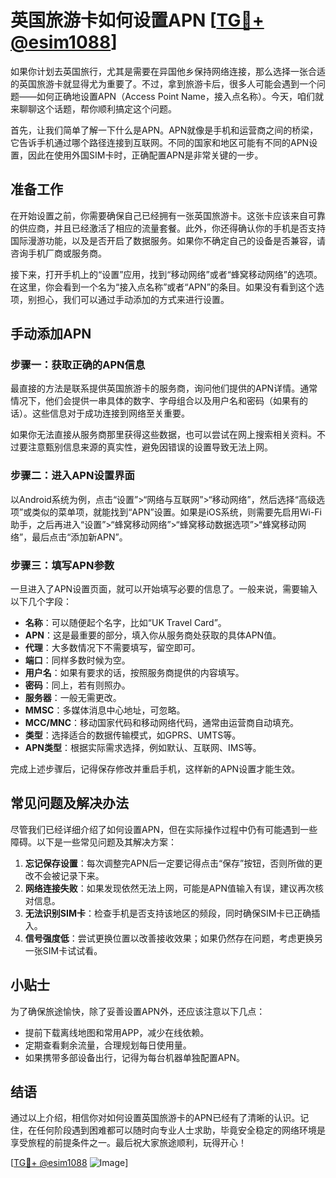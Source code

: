 # 英国旅游卡如何设置APN [[TG💪+ @esim1088](https://t.me/s/esim1088)]

如果你计划去英国旅行，尤其是需要在异国他乡保持网络连接，那么选择一张合适的英国旅游卡就显得尤为重要了。不过，拿到旅游卡后，很多人可能会遇到一个问题——如何正确地设置APN（Access Point Name，接入点名称）。今天，咱们就来聊聊这个话题，帮你顺利搞定这个问题。

首先，让我们简单了解一下什么是APN。APN就像是手机和运营商之间的桥梁，它告诉手机通过哪个路径连接到互联网。不同的国家和地区可能有不同的APN设置，因此在使用外国SIM卡时，正确配置APN是非常关键的一步。

## 准备工作

在开始设置之前，你需要确保自己已经拥有一张英国旅游卡。这张卡应该来自可靠的供应商，并且已经激活了相应的流量套餐。此外，你还得确认你的手机是否支持国际漫游功能，以及是否开启了数据服务。如果你不确定自己的设备是否兼容，请咨询手机厂商或服务商。

接下来，打开手机上的“设置”应用，找到“移动网络”或者“蜂窝移动网络”的选项。在这里，你会看到一个名为“接入点名称”或者“APN”的条目。如果没有看到这个选项，别担心，我们可以通过手动添加的方式来进行设置。

## 手动添加APN

### 步骤一：获取正确的APN信息

最直接的方法是联系提供英国旅游卡的服务商，询问他们提供的APN详情。通常情况下，他们会提供一串具体的数字、字母组合以及用户名和密码（如果有的话）。这些信息对于成功连接到网络至关重要。

如果你无法直接从服务商那里获得这些数据，也可以尝试在网上搜索相关资料。不过要注意甄别信息来源的真实性，避免因错误的设置导致无法上网。

### 步骤二：进入APN设置界面

以Android系统为例，点击“设置”>“网络与互联网”>“移动网络”，然后选择“高级选项”或类似的菜单项，就能找到“APN”设置。如果是iOS系统，则需要先启用Wi-Fi助手，之后再进入“设置”>“蜂窝移动网络”>“蜂窝移动数据选项”>“蜂窝移动网络”，最后点击“添加新APN”。

### 步骤三：填写APN参数

一旦进入了APN设置页面，就可以开始填写必要的信息了。一般来说，需要输入以下几个字段：

- **名称**：可以随便起个名字，比如“UK Travel Card”。
- **APN**：这是最重要的部分，填入你从服务商处获取的具体APN值。
- **代理**：大多数情况下不需要填写，留空即可。
- **端口**：同样多数时候为空。
- **用户名**：如果有要求的话，按照服务商提供的内容填写。
- **密码**：同上，若有则照办。
- **服务器**：一般无需更改。
- **MMSC**：多媒体消息中心地址，可忽略。
- **MCC/MNC**：移动国家代码和移动网络代码，通常由运营商自动填充。
- **类型**：选择适合的数据传输模式，如GPRS、UMTS等。
- **APN类型**：根据实际需求选择，例如默认、互联网、IMS等。

完成上述步骤后，记得保存修改并重启手机，这样新的APN设置才能生效。

## 常见问题及解决办法

尽管我们已经详细介绍了如何设置APN，但在实际操作过程中仍有可能遇到一些障碍。以下是一些常见问题及其解决方案：

1. **忘记保存设置**：每次调整完APN后一定要记得点击“保存”按钮，否则所做的更改不会被记录下来。
2. **网络连接失败**：如果发现依然无法上网，可能是APN值输入有误，建议再次核对信息。
3. **无法识别SIM卡**：检查手机是否支持该地区的频段，同时确保SIM卡已正确插入。
4. **信号强度低**：尝试更换位置以改善接收效果；如果仍然存在问题，考虑更换另一张SIM卡试试看。

## 小贴士

为了确保旅途愉快，除了妥善设置APN外，还应该注意以下几点：

- 提前下载离线地图和常用APP，减少在线依赖。
- 定期查看剩余流量，合理规划每日使用量。
- 如果携带多部设备出行，记得为每台机器单独配置APN。

## 结语

通过以上介绍，相信你对如何设置英国旅游卡的APN已经有了清晰的认识。记住，在任何阶段遇到困难都可以随时向专业人士求助，毕竟安全稳定的网络环境是享受旅程的前提条件之一。最后祝大家旅途顺利，玩得开心！

[[TG💪+ @esim1088](https://t.me/s/esim1088) ![Image](https://i.postimg.cc/4NQfJmqS/Snipaste-2025-05-13-00-14-12.png)]